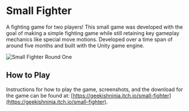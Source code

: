 # Small Fighter
A fighting game for two players! This small game was developed with the goal of making a simple fighting game while still retaining key gameplay mechanics like special move motions. Developed over a time span of around five months and built with the Unity game engine.

![Small Fighter Round One](https://img.itch.zone/aW1hZ2UvMTY4NTE3My85OTI1MzY3LnBuZw==/original/vN%2BAjd.png)

## How to Play
Instructions for how to play the game, screenshots, and the download for the game can be found at: [https://geekishninja.itch.io/small-fighter](https://geekishninja.itch.io/small-fighter).
